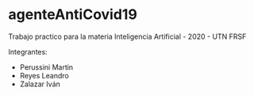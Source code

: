 # agenteAntiCovid19
Trabajo practico para la materia Inteligencia Artificial - 2020 - UTN FRSF

Integrantes:
- Perussini Martin
- Reyes Leandro 
- Zalazar Iván

